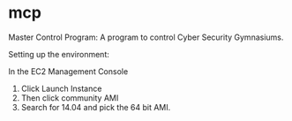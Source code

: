 mcp
===

Master Control Program:  A program to control Cyber Security Gymnasiums.  

Setting up the environment:

In the EC2 Management Console

1) Click Launch Instance
2) Then click community AMI
3) Search for 14.04 and pick the 64 bit AMI.

